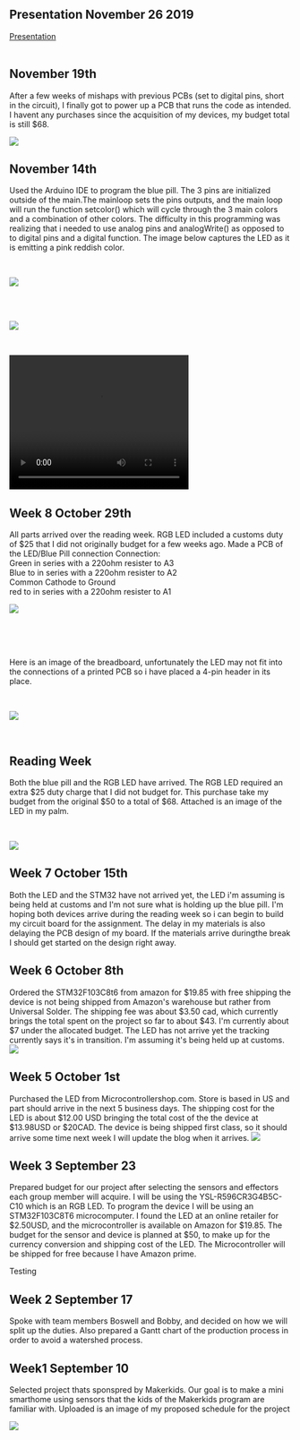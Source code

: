 <html>
  <body>
    <h2>Presentation November 26 2019</h2>
    <p><a href = "https://github.com/SamFat787/SmartDenProject/blob/master/CENG317presentation.pptx">Presentation </a>
      <br/>
      <br/>
    <h2>November 19th</h2>
    <p>After a few weeks of mishaps with previous PCBs (set to digital pins, short in the circuit), I finally got to power up a PCB that runs the code as intended. I havent any purchases since the acquisition of my devices, my budget total is still $68.<p>
    <p> <img src="https://github.com/SamFat787/SmartDenProject/blob/master/thumbnail_IMG_2083.jpg?raw=true"></p>
    <h2>November 14th</h2>
    <p> Used the Arduino IDE to program the blue pill.  The 3 pins are initialized outside of the main.The mainloop sets the pins outputs, and the main loop will run the function setcolor() which will cycle through the 3 main colors and a combination of other colors. The difficulty in this programming was realizing that i needed to use analog pins and analogWrite() as opposed to to digital pins and a digital function. The image below captures the LED as it is emitting a pink reddish color.
   <p/><br/><p>
     <img src="https://github.com/SamFat787/SmartDenProject/blob/master/Screen%20Shot%202019-11-26%20at%201.20.16%20PM.png?raw=true"><p><br/>
    <br/>
   <p><img src="https://github.com/SamFat787/SmartDenProject/blob/master/Breadboardpowerup.jpg?raw=true"></p><br/>
    <p><video width="320" height="240" src="https://github.com/SamFat787/SmartDenProject/blob/master/IMG_2016.MOV">Video</video>
    <h2>Week 8 October 29th</h2>
    <p>All parts arrived over the reading week. RGB LED included a customs duty of $25 that I did not originally budget for a few weeks ago. Made a PCB of the LED/Blue Pill connection
    Connection:<br/> Green in series with a 220ohm resister to A3<br/>
                Blue to in series with a 220ohm resister to A2<br/>
                Common Cathode to Ground<br/>
                red to in series with a 220ohm resister to A1<br/>
    </p><p>
    <img src="https://github.com/SamFat787/SmartDenProject/blob/master/Screen%20Shot%202019-11-26%20at%201.56.32%20PM.png?raw=true"> </p><br/>
    <br/>
    <br/>
    <p>Here is an image of the breadboard, unfortunately the LED may not fit into the connections of a printed PCB so i have placed a 4-pin header in its place.</p>
    <br/>
    
 <p><img src="https://github.com/SamFat787/SmartDenProject/blob/master/Screen%20Shot%202019-11-19%20at%202.33.03%20PM.png?raw=true"></p><br/>
 <h2>Reading Week</h2>
 <p>Both the blue pill and the RGB LED have arrived. The RGB LED required an extra $25 duty charge that I did not budget for. This purchase take my budget from the original $50 to a total of $68. Attached is an image of the LED in my palm.</p>
 <br/>
 <p><img src="https://github.com/SamFat787/SmartDenProject/blob/master/thumbnail_IMG_1993.jpg?raw=true"></p>
 
    
   <h2>Week 7 October 15th</h2>
    <p>Both the LED and the STM32 have not arrived yet, the LED i'm assuming is being held at customs and I'm not sure what is holding up the blue pill. I'm hoping both devices arrive during the reading week so i can begin to build my circuit board for the assignment.  The delay in my materials is also delaying the PCB design of my board.  If the materials arrive duringthe break I should get started on the design right away.</p>
    <h2> Week 6 October 8th</h2>
    <p>Ordered the STM32F103C8t6 from amazon for $19.85 with free shipping the device is not being shipped from Amazon's warehouse but rather from Universal Solder. The shipping fee was about $3.50 cad, which currently brings the total spent on the project so far to about $43. I'm currently about $7 under the allocated budget.  The LED has not arrive yet the tracking currently says it's in transition. I'm assuming it's being held up at customs.
    <img src="https://github.com/SamFat787/SmartDenProject/blob/master/image1.png?raw=true">
    </p>
    <h2>Week 5 October 1st</h2>
    <p>Purchased the LED from Microcontrollershop.com. Store is based in US and part should arrive in the next 5 business days. The shipping cost for the LED is about $12.00 USD bringing the total cost of the the device at $13.98USD or $20CAD.  The device is being shipped first class, so it should arrive some time next week I will update the blog when it arrives.
    <img src="https://raw.githubusercontent.com/SamFat787/SmartDenProject/master/image0.jpeg">
    </p>
    <h2>Week 3 September 23</h2>
    <p>Prepared budget for our project after selecting the sensors and effectors each group member will acquire. I will be using the YSL-R596CR3G4B5C-C10 which is an RGB LED. To program the device I will be using an  STM32F103C8T6 microcomputer.  I found the LED at an online retailer for $2.50USD, and the microcontroller is available on Amazon for $19.85. The budget for the sensor and device is planned at $50, to make up for the currency conversion and shipping cost of the LED. The Microcontroller will be shipped for free because I have Amazon prime.</p>
 Testing
    <h2>Week 2 September 17</h2>
    <p>Spoke with team members Boswell and Bobby, and decided on how we will split up the duties. Also prepared a Gantt chart of the production process in order to avoid a watershed process.</p>
   
  <h2>Week1 September 10</h2>
    <p>Selected project thats sponspred by Makerkids.  Our goal is to make a mini smarthome using sensors that the kids of the Makerkids program are familiar with. Uploaded is an image of my proposed schedule for the project</p>
    <p><img src="https://github.com/SamFat787/SmartDenProject/blob/master/Screen%20Shot%202019-11-28%20at%203.19.54%20AM.png?raw=true"><p/>
    
    
  </body>
  </html>
